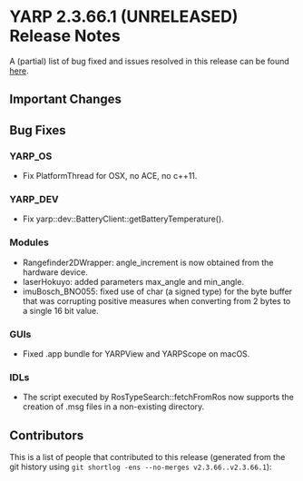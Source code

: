 YARP 2.3.66.1 (UNRELEASED) Release Notes
========================================


A (partial) list of bug fixed and issues resolved in this release can be found
[here](https://github.com/robotology/yarp/issues?q=label%3A%22Fixed+in%3A+YARP+2.3.66.1%22).


Important Changes
-----------------


Bug Fixes
---------

### YARP_OS

* Fix PlatformThread for OSX, no ACE, no c++11.


### YARP_DEV

* Fix yarp::dev::BatteryClient::getBatteryTemperature().


### Modules

* Rangefinder2DWrapper: angle_increment is now obtained from the hardware
  device.
* laserHokuyo: added parameters max_angle and min_angle.
* imuBosch_BNO055: fixed use of char (a signed type) for the byte buffer that
  was corrupting positive measures when converting from 2 bytes to a single 16
  bit value.

### GUIs

* Fixed .app bundle for YARPView and YARPScope on macOS.


### IDLs

* The script executed by RosTypeSearch::fetchFromRos now supports the creation
  of .msg files in a non-existing directory.


Contributors
------------

This is a list of people that contributed to this release (generated from the
git history using `git shortlog -ens --no-merges v2.3.66..v2.3.66.1`):

```
```

